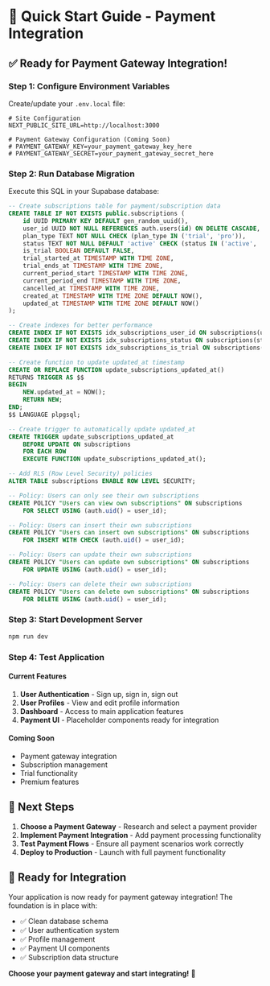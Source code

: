 # 🚀 Quick Start Guide - Payment Integration

## ✅ **Ready for Payment Gateway Integration!**

### **Step 1: Configure Environment Variables**

Create/update your `.env.local` file:

```env
# Site Configuration
NEXT_PUBLIC_SITE_URL=http://localhost:3000

# Payment Gateway Configuration (Coming Soon)
# PAYMENT_GATEWAY_KEY=your_payment_gateway_key_here
# PAYMENT_GATEWAY_SECRET=your_payment_gateway_secret_here
```

### **Step 2: Run Database Migration**

Execute this SQL in your Supabase database:

```sql
-- Create subscriptions table for payment/subscription data
CREATE TABLE IF NOT EXISTS public.subscriptions (
    id UUID PRIMARY KEY DEFAULT gen_random_uuid(),
    user_id UUID NOT NULL REFERENCES auth.users(id) ON DELETE CASCADE,
    plan_type TEXT NOT NULL CHECK (plan_type IN ('trial', 'pro')),
    status TEXT NOT NULL DEFAULT 'active' CHECK (status IN ('active', 'cancelled', 'expired', 'authenticated', 'created')),
    is_trial BOOLEAN DEFAULT FALSE,
    trial_started_at TIMESTAMP WITH TIME ZONE,
    trial_ends_at TIMESTAMP WITH TIME ZONE,
    current_period_start TIMESTAMP WITH TIME ZONE,
    current_period_end TIMESTAMP WITH TIME ZONE,
    cancelled_at TIMESTAMP WITH TIME ZONE,
    created_at TIMESTAMP WITH TIME ZONE DEFAULT NOW(),
    updated_at TIMESTAMP WITH TIME ZONE DEFAULT NOW()
);

-- Create indexes for better performance
CREATE INDEX IF NOT EXISTS idx_subscriptions_user_id ON subscriptions(user_id);
CREATE INDEX IF NOT EXISTS idx_subscriptions_status ON subscriptions(status);
CREATE INDEX IF NOT EXISTS idx_subscriptions_is_trial ON subscriptions(is_trial);

-- Create function to update updated_at timestamp
CREATE OR REPLACE FUNCTION update_subscriptions_updated_at()
RETURNS TRIGGER AS $$
BEGIN
    NEW.updated_at = NOW();
    RETURN NEW;
END;
$$ LANGUAGE plpgsql;

-- Create trigger to automatically update updated_at
CREATE TRIGGER update_subscriptions_updated_at
    BEFORE UPDATE ON subscriptions
    FOR EACH ROW
    EXECUTE FUNCTION update_subscriptions_updated_at();

-- Add RLS (Row Level Security) policies
ALTER TABLE subscriptions ENABLE ROW LEVEL SECURITY;

-- Policy: Users can only see their own subscriptions
CREATE POLICY "Users can view own subscriptions" ON subscriptions
    FOR SELECT USING (auth.uid() = user_id);

-- Policy: Users can insert their own subscriptions
CREATE POLICY "Users can insert own subscriptions" ON subscriptions
    FOR INSERT WITH CHECK (auth.uid() = user_id);

-- Policy: Users can update their own subscriptions
CREATE POLICY "Users can update own subscriptions" ON subscriptions
    FOR UPDATE USING (auth.uid() = user_id);

-- Policy: Users can delete their own subscriptions
CREATE POLICY "Users can delete own subscriptions" ON subscriptions
    FOR DELETE USING (auth.uid() = user_id);
```

### **Step 3: Start Development Server**

```bash
npm run dev
```

### **Step 4: Test Application**

#### **Current Features**
1. **User Authentication** - Sign up, sign in, sign out
2. **User Profiles** - View and edit profile information
3. **Dashboard** - Access to main application features
4. **Payment UI** - Placeholder components ready for integration

#### **Coming Soon**
- Payment gateway integration
- Subscription management
- Trial functionality
- Premium features

## 🎯 **Next Steps**

1. **Choose a Payment Gateway** - Research and select a payment provider
2. **Implement Payment Integration** - Add payment processing functionality
3. **Test Payment Flows** - Ensure all payment scenarios work correctly
4. **Deploy to Production** - Launch with full payment functionality

## 🚀 **Ready for Integration**

Your application is now ready for payment gateway integration! The foundation is in place with:

- ✅ Clean database schema
- ✅ User authentication system
- ✅ Profile management
- ✅ Payment UI components
- ✅ Subscription data structure

**Choose your payment gateway and start integrating!** 🎉 